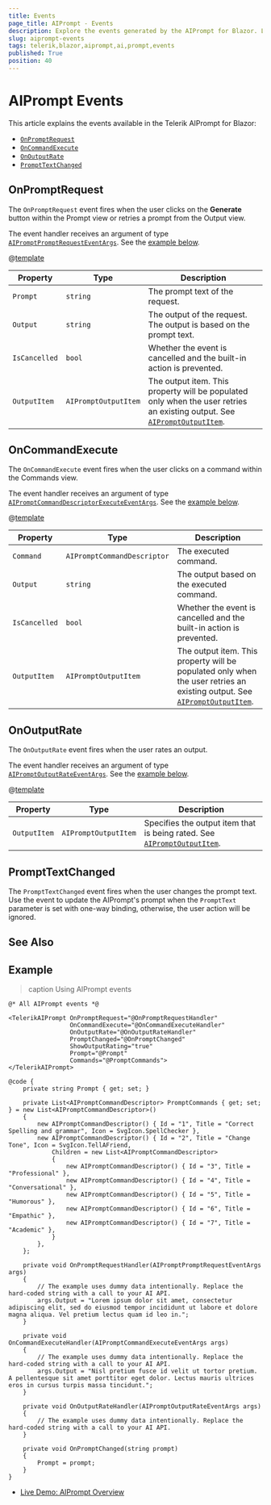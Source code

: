 ```yaml
---
title: Events
page_title: AIPrompt - Events
description: Explore the events generated by the AIPrompt for Blazor. Learn how to handle these events and implement custom functionality.
slug: aiprompt-events
tags: telerik,blazor,aiprompt,ai,prompt,events
published: True
position: 40
---
```


# AIPrompt Events

This article explains the events available in the Telerik AIPrompt for Blazor:

* [`OnPromptRequest`](#onpromptrequest)
* [`OnCommandExecute`](#oncommandexecute)
* [`OnOutputRate`](#onoutputrate)
* [`PromptTextChanged`](#promptexttchanged)

## OnPromptRequest

The `OnPromptRequest` event fires when the user clicks on the **Generate** button within the Prompt view or retries a prompt from the Output view.

The event handler receives an argument of type [`AIPromptPromptRequestEventArgs`](/blazor-ui/api/Telerik.Blazor.Components.AIPromptPromptRequestEventArgs). See the [example below](#example).

@[template](/_contentTemplates/common/parameters-table-styles.md#table-layout)

| Property | Type | Description |
| --- | --- | --- |
| `Prompt` | `string` | The prompt text of the request. |
| `Output` | `string` | The output of the request. The output is based on the prompt text. |
| `IsCancelled` | `bool` | Whether the event is cancelled and the built-in action is prevented. |
| `OutputItem` | `AIPromptOutputItem` | The output item. This property will be populated only when the user retries an existing output. See [`AIPromptOutputItem`](/blazor-ui/api/Telerik.Blazor.Components.AIPromptOutputItem). |


## OnCommandExecute

The `OnCommandExecute` event fires when the user clicks on a command within the Commands view.

The event handler receives an argument of type [`AIPromptCommandDescriptorExecuteEventArgs`](/blazor-ui/api/Telerik.Blazor.Components.AIPromptCommandDescriptorExecuteEventArgs). See the [example below](#example).

@[template](/_contentTemplates/common/parameters-table-styles.md#table-layout)

| Property | Type | Description |
| --- | --- | --- |
| `Command` | `AIPromptCommandDescriptor` | The executed command. |
| `Output` | `string` | The output based on the executed command. |
| `IsCancelled` | `bool` | Whether the event is cancelled and the built-in action is prevented. |
| `OutputItem` | `AIPromptOutputItem` | The output item. This property will be populated only when the user retries an existing output. See [`AIPromptOutputItem`](/blazor-ui/api/Telerik.Blazor.Components.AIPromptOutputItem). |


## OnOutputRate

The `OnOutputRate` event fires when the user rates an output.

The event handler receives an argument of type [`AIPromptOutputRateEventArgs`](/blazor-ui/api/Telerik.Blazor.Components.AIPromptOutputRateEventArgs). See the [example below](#example).

@[template](/_contentTemplates/common/parameters-table-styles.md#table-layout)

| Property | Type | Description |
| --- | --- | --- |
| `OutputItem` | `AIPromptOutputItem` | Specifies the output item that is being rated. See [`AIPromptOutputItem`](/blazor-ui/api/Telerik.Blazor.Components.AIPromptOutputItem). |

## PromptTextChanged

The `PromptTextChanged` event fires when the user changes the prompt text. Use the event to update the AIPrompt's prompt when the `PromptText` parameter is set with one-way binding, otherwise, the user action will be ignored.

## See Also

## Example

>caption Using AIPrompt events

````CSHTML
@* All AIPrompt events *@

<TelerikAIPrompt OnPromptRequest="@OnPromptRequestHandler"
                 OnCommandExecute="@OnCommandExecuteHandler"
                 OnOutputRate="@OnOutputRateHandler"
                 PromptChanged="@OnPromptChanged"
                 ShowOutputRating="true"
                 Prompt="@Prompt"
                 Commands="@PromptCommands">
</TelerikAIPrompt>

@code {
    private string Prompt { get; set; }

    private List<AIPromptCommandDescriptor> PromptCommands { get; set; } = new List<AIPromptCommandDescriptor>()
    {
        new AIPromptCommandDescriptor() { Id = "1", Title = "Correct Spelling and grammar", Icon = SvgIcon.SpellChecker },
        new AIPromptCommandDescriptor() { Id = "2", Title = "Change Tone", Icon = SvgIcon.TellAFriend,
            Children = new List<AIPromptCommandDescriptor>
            {
                new AIPromptCommandDescriptor() { Id = "3", Title = "Professional" },
                new AIPromptCommandDescriptor() { Id = "4", Title = "Conversational" },
                new AIPromptCommandDescriptor() { Id = "5", Title = "Humorous" },
                new AIPromptCommandDescriptor() { Id = "6", Title = "Empathic" },
                new AIPromptCommandDescriptor() { Id = "7", Title = "Academic" },
            }
        },
    };

    private void OnPromptRequestHandler(AIPromptPromptRequestEventArgs args)
    {
        // The example uses dummy data intentionally. Replace the hard-coded string with a call to your AI API.
        args.Output = "Lorem ipsum dolor sit amet, consectetur adipiscing elit, sed do eiusmod tempor incididunt ut labore et dolore magna aliqua. Vel pretium lectus quam id leo in.";
    }

    private void OnCommandExecuteHandler(AIPromptCommandExecuteEventArgs args)
    {
        // The example uses dummy data intentionally. Replace the hard-coded string with a call to your AI API.
        args.Output = "Nisl pretium fusce id velit ut tortor pretium. A pellentesque sit amet porttitor eget dolor. Lectus mauris ultrices eros in cursus turpis massa tincidunt.";
    }

    private void OnOutputRateHandler(AIPromptOutputRateEventArgs args)
    {
        // The example uses dummy data intentionally. Replace the hard-coded string with a call to your AI API.
    }

    private void OnPromptChanged(string prompt)
    {
        Prompt = prompt;
    }
}

````

* [Live Demo: AIPrompt Overview](https://demos.telerik.com/blazor-ui/aiprompt/overview)
